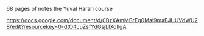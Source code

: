 68 pages of notes the Yuval Harari course

https://docs.google.com/document/d/0BzXAmMBrEg0Mal9maEJUUVdWU28/edit?resourcekey=0-dtO4JuZsfYdGsjLIXqIlgA
